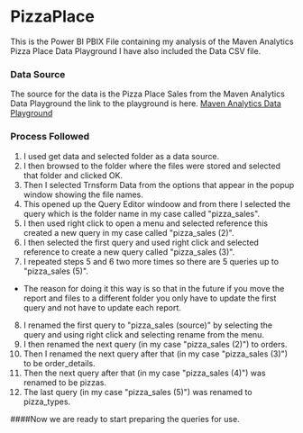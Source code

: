 # PizzaPlace
This is the Power BI PBIX File containing my analysis of the Maven Analytics Pizza Place Data Playground I have also included the Data CSV file.

### Data Source ###
The source for the data is the Pizza Place Sales from the Maven Analytics Data Playground the link to the playground is here.
[Maven Analytics Data Playground](https://www.mavenanalytics.io/data-playground)

### Process Followed ###
1. I used get data and selected folder as a data source. 
2. I then browsed to the folder where the files were stored and selected that folder and clicked OK.
3. Then I selected Trnsform Data from the options that appear in the popup window showing the file names.
4. This opened up the Query Editor windoow and from there I selected the query which is the folder name in my case called "pizza_sales".
5. I then used right click to open a menu and selected reference this created a new query in my case called "pizza_sales (2)".
6. I then selected the first query and used right click and selected reference to create a new query called "pizza_sales (3)".
7. I repeated steps 5 and 6 two more times so there are 5 queries up to "pizza_sales (5)".
  * The reason for doing it this way is so that in the future if you move the report and files to a different folder you only have to update the first query and not have to update each report.
8. I renamed the first query to "pizza_sales (source)" by selecting the query and using right click and selecting rename from the menu.
9. I then renamed the next query (in my case "pizza_sales (2)") to orders.
10. Then I renamed the next query after that (in my case "pizza_sales (3)") to be order_details.
11. Then the next query after that (in my case "pizza_sales (4)") was renamed to be pizzas.
12. The last query (in my case "pizza_sales (5)") was renamed to pizza_types.

####Now we are ready to start preparing the queries for use.


